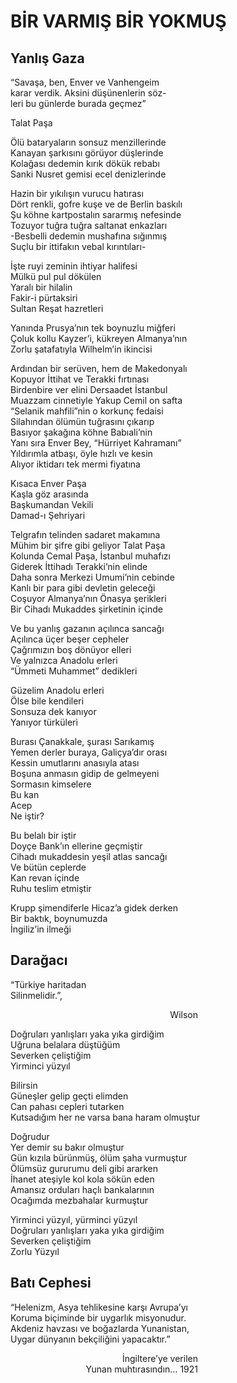 # BİR VARMIŞ BİR YOKMUŞ

## Yanlış Gaza

“Savaşa, ben, Enver ve Vanhengeim<br>
karar verdik. Aksini düşünenlerin söz-<br>
leri bu günlerde burada geçmez”

Talat Paşa

Ölü bataryaların sonsuz menzillerinde<br>
Kanayan şarkısını görüyor düşlerinde<br>
Kolağası dedemin kırık dökük rebabı<br>
Sanki Nusret gemisi ecel denizlerinde

Hazin bir yıkılışın vurucu hatırası<br>
Dört renkli, gofre kuşe ve de Berlin baskılı<br>
Şu köhne kartpostalın sararmış nefesinde<br>
Tozuyor tuğra tuğra saltanat enkazları<br>
-Besbelli dedemin mushafına sığınmış<br>
Suçlu bir ittifakın vebal kırıntıları-

İşte ruyi zeminin ihtiyar halifesi<br>
Mülkü pul pul dökülen<br>
Yaralı bir hilalin<br>
Fakir-i pürtaksiri<br>
Sultan Reşat hazretleri

Yanında Prusya’nın tek boynuzlu miğferi<br>
Çoluk kollu Kayzer’i, kükreyen Almanya’nın<br>
Zorlu şatafatıyla Wilhelm’in ikincisi

Ardından bir serüven, hem de Makedonyalı<br>
Kopuyor İttihat ve Terakki fırtınası<br>
Birdenbire ver elini Dersaadet İstanbul<br>
Muazzam cinnetiyle Yakup Cemil on safta<br>
“Selanik mahfili”nin o korkunç fedaisi<br>
Silahından ölümün tuğrasını çıkarıp<br>
Basıyor şakağına köhne Babıali’nin<br>
Yanı sıra Enver Bey, “Hürriyet Kahramanı”<br>
Yıldırımla atbaşı, öyle hızlı ve kesin<br>
Alıyor iktidarı tek mermi fiyatına

Kısaca Enver Paşa<br>
Kaşla göz arasında<br>
Başkumandan Vekili<br>
Damad-ı Şehriyari

Telgrafın telinden sadaret makamına<br>
Mühim bir şifre gibi geliyor Talat Paşa<br>
Kolunda Cemal Paşa, İstanbul muhafızı<br>
Giderek İttihadı Terakki’nin elinde<br>
Daha sonra Merkezi Umumi’nin cebinde<br>
Kanlı bir para gibi devletin geleceği<br>
Coşuyor Almanya’nın Önasya şerikleri<br>
Bir Cihadı Mukaddes şirketinin içinde

Ve bu yanlış gazanın açılınca sancağı<br>
Açılınca üçer beşer cepheler<br>
Çağrımızın boş dönüyor elleri<br>
Ve yalnızca Anadolu erleri<br>
“Ümmeti Muhammet” dedikleri

Güzelim Anadolu erleri<br>
Ölse bile kendileri<br>
Sonsuza dek kanıyor<br>
Yanıyor türküleri

Burası Çanakkale, şurası Sarıkamış<br>
Yemen derler buraya, Galiçya’dır orası<br>
Kessin umutlarını anasıyla atası<br>
Boşuna anmasın gidip de gelmeyeni<br>
Sormasın kimselere<br>
Bu kan<br>
Acep<br>
Ne iştir?

Bu belalı bir iştir<br>
Doyçe Bank’ın ellerine geçmiştir<br>
Cihadı mukaddesin yeşil atlas sancağı<br>
Ve bütün ceplerde<br>
Kan revan içinde<br>
Ruhu teslim etmiştir

Krupp şimendiferle Hicaz’a gidek derken<br>
Bir baktık, boynumuzda<br>
İngiliz’in ilmeği

## Darağacı

“Türkiye haritadan<br>
Silinmelidir.”,

<p style="width: 300px; text-align: right">Wilson</p>

Doğruları yanlışları yaka yıka girdiğim<br>
Uğruna belalara düştüğüm<br>
Severken çeliştiğim<br>
Yirminci yüzyıl

Bilirsin<br>
Güneşler gelip geçti elimden<br>
Can pahası cepleri tutarken<br>
Kutsadığım her ne varsa bana haram olmuştur

Doğrudur<br>
Yer demir su bakır olmuştur<br>
Gün kızıla bürünmüş, ölüm şaha vurmuştur<br>
Ölümsüz gururumu deli gibi ararken<br>
İhanet ateşiyle kol kola sökün eden<br>
Amansız orduları haçlı bankalarının<br>
Ocağımda mezbahalar kurmuştur

Yirminci yüzyıl, yürminci yüzyıl<br>
Doğruları yanlışları yaka yıka girdiğim<br>
Severken çeliştiğim<br>
Zorlu Yüzyıl

## Batı Cephesi

“Helenizm, Asya tehlikesine karşı Avrupa’yı<br>
Koruma biçiminde bir uygarlık misyonudur.<br>
Akdeniz havzası ve boğazlarda Yunanistan,<br>
Uygar dünyanın bekçiliğini yapacaktır.”<br>

<p style="width: 300px; text-align: right">İngiltere’ye verilen<br>Yunan muhtırasındın… 1921</p>

